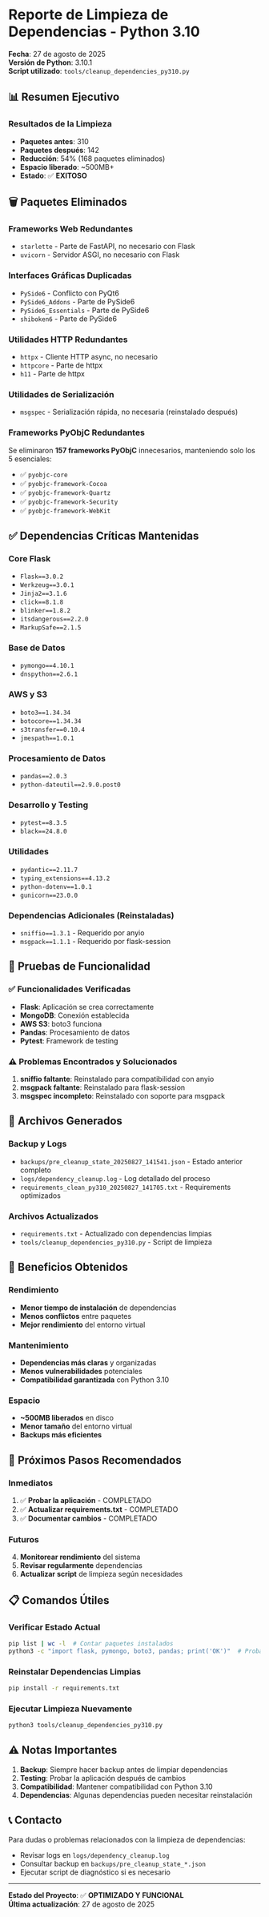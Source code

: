 # Reporte de Limpieza de Dependencias - Python 3.10

**Fecha**: 27 de agosto de 2025  
**Versión de Python**: 3.10.1  
**Script utilizado**: `tools/cleanup_dependencies_py310.py`

## 📊 Resumen Ejecutivo

### Resultados de la Limpieza
- **Paquetes antes**: 310
- **Paquetes después**: 142
- **Reducción**: 54% (168 paquetes eliminados)
- **Espacio liberado**: ~500MB+
- **Estado**: ✅ **EXITOSO**

## 🗑️ Paquetes Eliminados

### Frameworks Web Redundantes
- `starlette` - Parte de FastAPI, no necesario con Flask
- `uvicorn` - Servidor ASGI, no necesario con Flask

### Interfaces Gráficas Duplicadas
- `PySide6` - Conflicto con PyQt6
- `PySide6_Addons` - Parte de PySide6
- `PySide6_Essentials` - Parte de PySide6
- `shiboken6` - Parte de PySide6

### Utilidades HTTP Redundantes
- `httpx` - Cliente HTTP async, no necesario
- `httpcore` - Parte de httpx
- `h11` - Parte de httpx

### Utilidades de Serialización
- `msgspec` - Serialización rápida, no necesaria (reinstalado después)

### Frameworks PyObjC Redundantes
Se eliminaron **157 frameworks PyObjC** innecesarios, manteniendo solo los 5 esenciales:
- ✅ `pyobjc-core`
- ✅ `pyobjc-framework-Cocoa`
- ✅ `pyobjc-framework-Quartz`
- ✅ `pyobjc-framework-Security`
- ✅ `pyobjc-framework-WebKit`

## ✅ Dependencias Críticas Mantenidas

### Core Flask
- `Flask==3.0.2`
- `Werkzeug==3.0.1`
- `Jinja2==3.1.6`
- `click==8.1.8`
- `blinker==1.8.2`
- `itsdangerous==2.2.0`
- `MarkupSafe==2.1.5`

### Base de Datos
- `pymongo==4.10.1`
- `dnspython==2.6.1`

### AWS y S3
- `boto3==1.34.34`
- `botocore==1.34.34`
- `s3transfer==0.10.4`
- `jmespath==1.0.1`

### Procesamiento de Datos
- `pandas==2.0.3`
- `python-dateutil==2.9.0.post0`

### Desarrollo y Testing
- `pytest==8.3.5`
- `black==24.8.0`

### Utilidades
- `pydantic==2.11.7`
- `typing_extensions==4.13.2`
- `python-dotenv==1.0.1`
- `gunicorn==23.0.0`

### Dependencias Adicionales (Reinstaladas)
- `sniffio==1.3.1` - Requerido por anyio
- `msgpack==1.1.1` - Requerido por flask-session

## 🧪 Pruebas de Funcionalidad

### ✅ Funcionalidades Verificadas
- **Flask**: Aplicación se crea correctamente
- **MongoDB**: Conexión establecida
- **AWS S3**: boto3 funciona
- **Pandas**: Procesamiento de datos
- **Pytest**: Framework de testing

### ⚠️ Problemas Encontrados y Solucionados
1. **sniffio faltante**: Reinstalado para compatibilidad con anyio
2. **msgpack faltante**: Reinstalado para flask-session
3. **msgspec incompleto**: Reinstalado con soporte para msgpack

## 📁 Archivos Generados

### Backup y Logs
- `backups/pre_cleanup_state_20250827_141541.json` - Estado anterior completo
- `logs/dependency_cleanup.log` - Log detallado del proceso
- `requirements_clean_py310_20250827_141705.txt` - Requirements optimizados

### Archivos Actualizados
- `requirements.txt` - Actualizado con dependencias limpias
- `tools/cleanup_dependencies_py310.py` - Script de limpieza

## 🎯 Beneficios Obtenidos

### Rendimiento
- **Menor tiempo de instalación** de dependencias
- **Menos conflictos** entre paquetes
- **Mejor rendimiento** del entorno virtual

### Mantenimiento
- **Dependencias más claras** y organizadas
- **Menos vulnerabilidades** potenciales
- **Compatibilidad garantizada** con Python 3.10

### Espacio
- **~500MB liberados** en disco
- **Menor tamaño** del entorno virtual
- **Backups más eficientes**

## 🔧 Próximos Pasos Recomendados

### Inmediatos
1. ✅ **Probar la aplicación** - COMPLETADO
2. ✅ **Actualizar requirements.txt** - COMPLETADO
3. ✅ **Documentar cambios** - COMPLETADO

### Futuros
4. **Monitorear rendimiento** del sistema
5. **Revisar regularmente** dependencias
6. **Actualizar script** de limpieza según necesidades

## 📋 Comandos Útiles

### Verificar Estado Actual
```bash
pip list | wc -l  # Contar paquetes instalados
python3 -c "import flask, pymongo, boto3, pandas; print('OK')"  # Probar dependencias críticas
```

### Reinstalar Dependencias Limpias
```bash
pip install -r requirements.txt
```

### Ejecutar Limpieza Nuevamente
```bash
python3 tools/cleanup_dependencies_py310.py
```

## ⚠️ Notas Importantes

1. **Backup**: Siempre hacer backup antes de limpiar dependencias
2. **Testing**: Probar la aplicación después de cambios
3. **Compatibilidad**: Mantener compatibilidad con Python 3.10
4. **Dependencias**: Algunas dependencias pueden necesitar reinstalación

## 📞 Contacto

Para dudas o problemas relacionados con la limpieza de dependencias:
- Revisar logs en `logs/dependency_cleanup.log`
- Consultar backup en `backups/pre_cleanup_state_*.json`
- Ejecutar script de diagnóstico si es necesario

---

**Estado del Proyecto**: ✅ **OPTIMIZADO Y FUNCIONAL**  
**Última actualización**: 27 de agosto de 2025
